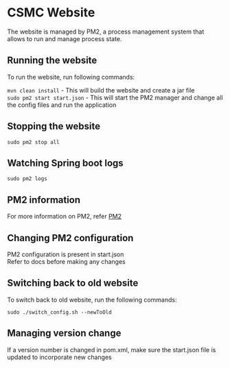# CSMC Website

The website is managed by PM2, a process management system that allows to run and manage process state.

## Running the website

To run the website, run following commands:

```mvn clean install```			-	This will build the website and create a jar file  
```sudo pm2 start start.json``` 	-	This will start the PM2 manager and change all the config files and run the application  


## Stopping the website

```sudo pm2 stop all```

## Watching Spring boot logs

```sudo pm2 logs```

## PM2 information

For more information on PM2, refer [PM2](https://pm2.keymetrics.io/docs/usage/quick-start/)

## Changing PM2 configuration

PM2 configuration is present in start.json  
Refer to docs before making any changes  

## Switching back to old website

To switch back to old website, run the following commands:

```sudo ./switch_config.sh --newToOld```

## Managing version change

If a version number is changed in pom.xml, make sure the start.json file is updated to incorporate new changes  
